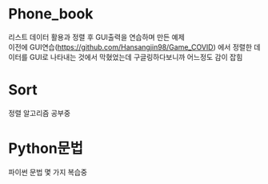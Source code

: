 # Phone_book<br>
리스트 데이터 활용과 정렬 후 GUI출력을 연습하며 만든 예제<br>
이전에 GUI연습(https://github.com/Hansangjin98/Game_COVID) 에서 정렬한 데이터를 GUI로 나타내는 것에서 막혔었는데 구글링하다보니까 어느정도 감이 잡힘

# Sort<br>
정렬 알고리즘 공부중

# Python문법<br>
파이썬 문법 몇 가지 복습중
